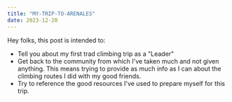 ```yaml
---
title: "MY-TRIP-TO-ARENALES"
date: 2023-12-20
---
```


Hey folks, this post is intended to:
- Tell you about my first trad climbing trip as a "Leader"
- Get back to the community from which I've taken much and not given anything. This means trying to provide as much info as I can about the climbing routes I did with my good friends.
- Try to reference the good resources I've used to prepare myself for this trip.
